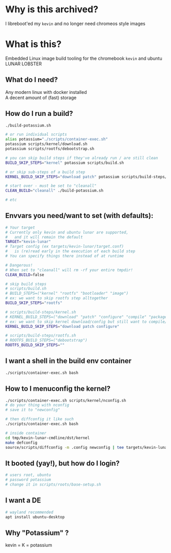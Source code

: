 # Why is this archived?
I libreboot'ed my `kevin` and no longer need chromeos style images

# What is this?
Embedded Linux image build tooling for the chromebook `kevin` and ubuntu LUNAR LOBSTER

## What do I need?
Any modern linux with docker installed \
A decent amount of (fast) storage

## How do I run a build?

```bash
./build-potassium.sh

# or run individual scripts
alias potassium="./scripts/container-exec.sh"
potassium scripts/kernel/download.sh
potassium scripts/rootfs/debootstrap.sh

# you can skip build steps if they've already run / are still clean
BUILD_SKIP_STEPS="kernel" potassium scripts/build.sh

# or skip sub-steps of a build step
KERNEL_BUILD_SKIP_STEPS="download patch" potassium scripts/build-steps/kernel.sh

# start over - must be set to "cleanall"
CLEAN_BUILD="cleanall" ./build-potassium.sh

# etc
```

## Envvars you need/want to set (with defaults):

```bash
# Your target
# Currently only kevin and ubuntu lunar are supported,
#   and it will remain the default
TARGET="kevin-lunar"
# Target config (ex targets/kevin-lunar/target.conf)
#   is (re)read early in the execution of each build step
# You can specify things there instead of at runtime

# Dangerous!
# When set to "cleanall" will rm -rf your entire tmpdir!
CLEAN_BUILD=false

# skip build steps
# scripts/build.sh
# BUILD_STEPS=("kernel" "rootfs" "bootloader" "image")
# ex: we want to skip rootfs step alltogether
BUILD_SKIP_STEPS="rootfs"

# scripts/build-steps/kernel.sh
# KERNEL_BUILD_STEPS=("download" "patch" "configure" "compile" "package")
# ex: we want to skip kernel download/config but still want to compile/package
KERNEL_BUILD_SKIP_STEPS="download patch configure"

# scripts/build-steps/rootfs.sh
# ROOTFS_BUILD_STEPS=("debootstrap")
ROOTFS_BUILD_SKIP_STEPS=""
```

## I want a shell in the build env container

```bash
./scripts/container-exec.sh bash
```

## How to I menuconfig the kernel?

```bash
./scripts/container-exec.sh scripts/kernel/nconfig.sh
# do your thing with nconfig
# save it to "newconfig"

# then diffconfig it like such
./scripts/container-exec.sh bash

# inside container
cd tmp/kevin-lunar-cmdline/dst/kernel
make defconfig
source/scripts/diffconfig -m .config newconfig | tee targets/kevin-lunar-cmdline/kernel/diffconfig
```

## It booted (yay!), but how do I login?

```bash 
# users root, ubuntu
# password potassium
# change it in scripts/roots/base-setup.sh
```

## I want a DE

```bash
# wayland recommended
apt install ubuntu-desktop
```


## Why "Potassium" ?

kevin = K = potassium
